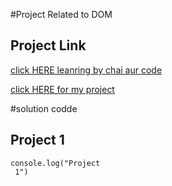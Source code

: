 #Project Related to DOM
## Project Link
[click HERE leanring by chai aur code ](https://stackblitz.com/edit/dom-project-chaiaurcode?file=index.html)

[click HERE for my project](https://stackblitz.com/edit/vitejs-vite-fd5veh?file=index.html,main.js&terminal=dev)

#solution codde

## Project 1
```Javascipt
console.log("Project 
 1")
 ```